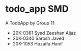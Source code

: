 # todo_app SMD

A TodoApp by Group 11:
- 20K-0361 Syed Zeeshan Aijaz
- 20K-0340 Sarosh Javed
- 20K-1053 Huzaifa Hanif



